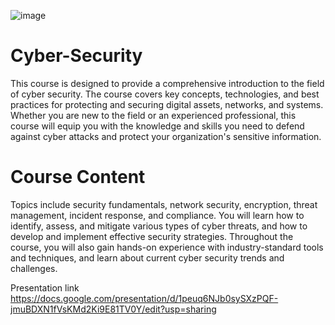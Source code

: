 ![image](https://user-images.githubusercontent.com/83159713/212993716-48a620ac-b288-4c64-8740-f265313bacc8.png)

# Cyber-Security
This course is designed to provide a comprehensive introduction to the field of cyber security. The course covers key concepts, technologies, and best practices for protecting and securing digital assets, networks, and systems.  Whether you are new to the field or an experienced professional, this course will equip you with the knowledge and skills you need to defend against cyber attacks and protect your organization's sensitive information. 
# Course Content
Topics include security fundamentals, network security, encryption, threat management, incident response, and compliance. You will learn how to identify, assess, and mitigate various types of cyber threats, and how to develop and implement effective security strategies. Throughout the course, you will also gain hands-on experience with industry-standard tools and techniques, and learn about current cyber security trends and challenges.

Presentation link https://docs.google.com/presentation/d/1peuq6NJb0sySXzPQF-jmuBDXN1fVsKMd2Ki9E81TV0Y/edit?usp=sharing
